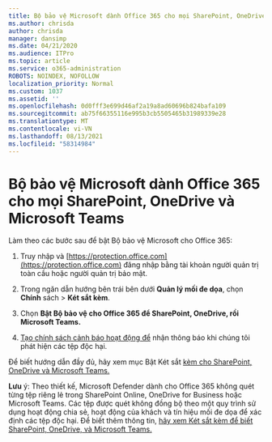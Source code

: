 ```yaml
---
title: Bộ bảo vệ Microsoft dành Office 365 cho mọi SharePoint, OneDrive và Microsoft Teams
ms.author: chrisda
author: chrisda
manager: dansimp
ms.date: 04/21/2020
ms.audience: ITPro
ms.topic: article
ms.service: o365-administration
ROBOTS: NOINDEX, NOFOLLOW
localization_priority: Normal
ms.custom: 1037
ms.assetid: ''
ms.openlocfilehash: 0d0fff3e699d46af2a19a8ad60696b824bafa109
ms.sourcegitcommit: ab75f66355116e995b3cb5505465b31989339e28
ms.translationtype: MT
ms.contentlocale: vi-VN
ms.lasthandoff: 08/13/2021
ms.locfileid: "58314984"
---
```

# <a name="microsoft-defender-for-office-365-for-sharepoint-onedrive-and-microsoft-teams"></a>Bộ bảo vệ Microsoft dành Office 365 cho mọi SharePoint, OneDrive và Microsoft Teams

Làm theo các bước sau để bật Bộ bảo vệ Microsoft cho Office 365:

1. Truy nhập và [https://protection.office.com](https://protection.office.com) đăng nhập bằng tài khoản người quản trị toàn cầu hoặc người quản trị bảo mật.

2. Trong ngăn dẫn hướng bên trái bên dưới **Quản lý mối đe dọa**, chọn **Chính** sách \> **Két sắt kèm**.

3. Chọn **Bật Bộ bảo vệ cho Office 365 để SharePoint, OneDrive, rồi Microsoft Teams.**

4. [Tạo chính sách cảnh báo hoạt động để](https://docs.microsoft.com/microsoft-365/compliance/create-activity-alerts) nhận thông báo khi chúng tôi phát hiện các tệp độc hại.

Để biết hướng dẫn đầy đủ, hãy xem mục Bật Két sắt [kèm cho SharePoint, OneDrive và Microsoft Teams.](https://docs.microsoft.com/microsoft-365/security/office-365-security/turn-on-atp-for-spo-odb-and-teams)

**Lưu** ý: Theo thiết kế, Microsoft Defender dành cho Office 365 không quét từng tệp riêng lẻ trong SharePoint Online, OneDrive for Business hoặc Microsoft Teams. Các tệp được quét không đồng bộ theo một quy trình sử dụng hoạt động chia sẻ, hoạt động của khách và tín hiệu mối đe dọa để xác định các tệp độc hại. Để biết thêm thông tin, [hãy xem Két sắt kèm để biết SharePoint, OneDrive, và Microsoft Teams.](https://docs.microsoft.com/microsoft-365/security/office-365-security/atp-for-spo-odb-and-teams)
